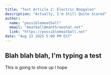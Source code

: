 ```yaml
---
title: "Test Article 2: Electric Boogaloo"
description: "Actually, I'm Still Quite Scared"
author:
  name: "possiblemeatball"
  email: "meatball@manthrowshat.net"
  link: "https://possiblemeatball.net"
date: "Aug 22 2025 5:00 PM EST"
---
```

Blah blah blah, I'm typing a test
---

This is going to show up I hope